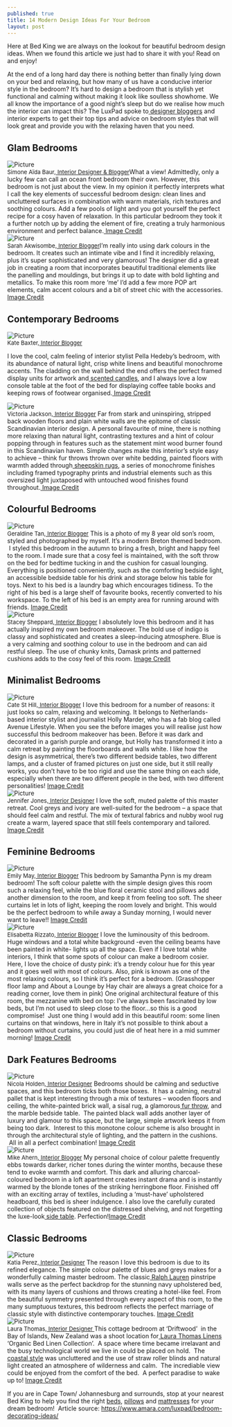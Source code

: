 ```yaml
---
published: true
title: 14 Modern Design Ideas For Your Bedroom
layout: post
---
```

<style media="screen" type="text/css">

img {
max-width: 100%;
height: auto;
}

</style>

<div id="blog-post-516812760809558413" class="blog-post">
<div class="blog-content">
<div class="paragraph">Here at Bed King we are always on the lookout for beautiful bedroom design ideas. When we found this article we just had to share it with you! Read on and enjoy!

At the end of a long hard day there is nothing better than finally lying down on your bed and relaxing, but how many of us have a conducive interior style in the bedroom? It’s hard to design a bedroom that is stylish yet functional and calming without making it look like soulless showhome. We all know the importance of a good night’s sleep but do we realise how much the interior can impact this? The LuxPad spoke to<a title="" href="http://www.interiorblogawards.com/"> designer bloggers</a> and interior experts to get their top tips and advice on bedroom styles that will look great and provide you with the relaxing haven that you need.</div>
<h2 class="wsite-content-title">Glam Bedrooms</h2>
<div>
<div class="wsite-image wsite-image-border-none "><a><img src="http://enchantedbybeautifulbedrooms.weebly.com/uploads/6/5/6/8/65680025/5188463_orig.jpg" alt="Picture" /></a>
<div></div>
</div>
</div>
<div class="paragraph"><span style="font-size: small;">Simone Aïda Baur,</span><a title="" href="http://www.globalinspirationsdesign.com/"> <span style="font-size: small;">Interior Designer &amp; Blogger
​</span></a>
What a view! Admittedly, only a lucky few can call an ocean front bedroom their own. However, this bedroom is not just about the view. In my opinion it perfectly interprets what I call the key elements of successful bedroom design: clean lines and uncluttered surfaces in combination with warm materials, rich textures and soothing colours. Add a few pools of light and you got yourself the perfect recipe for a cosy haven of relaxation. In this particular bedroom they took it a further notch up by adding the element of fire, creating a truly harmonious environment and perfect balance.<a title="" href="http://www.houzz.com/photos/36900/Modern-Bedroom-contemporary-bedroom-other-metro"> Image Credit</a></div>
<div>
<div class="wsite-image wsite-image-border-none "><a><img src="http://enchantedbybeautifulbedrooms.weebly.com/uploads/6/5/6/8/65680025/5306716_orig.jpg" alt="Picture" /></a>
<div></div>
</div>
</div>
<div class="paragraph"><span style="font-size: small;">Sarah Akwisombe,</span><a href="http://www.sarahakwisombe.com/"><span style="font-size: small;"> Interior Blogger
​</span></a>
I’m really into using dark colours in the bedroom. It creates such an intimate vibe and I find it incredibly relaxing, plus it’s super sophisticated and very glamorous! The designer did a great job in creating a room that incorporates beautiful traditional elements like the panelling and mouldings, but brings it up to date with bold lighting and metallics. To make this room more ‘me’ I’d add a few more POP art elements, calm accent colours and a bit of street chic with the accessories. <a href="http://thedesigndaredevil.com/">Image Credit</a></div>
<h2 class="wsite-content-title">Contemporary Bedrooms</h2>
<div>
<div class="wsite-image wsite-image-border-none "><a><img src="http://enchantedbybeautifulbedrooms.weebly.com/uploads/6/5/6/8/65680025/2840136_orig.jpg" alt="Picture" /></a>
<div></div>
</div>
</div>
<div class="paragraph"><span style="font-size: small;">Kate Baxter,</span><a href="http://fabricofmylife.co.uk/"><span style="font-size: small;"> Interior Blogger</span></a>

​I love the cool, calm feeling of interior stylist Pella Hedeby’s bedroom, with its abundance of natural light, crisp white linens and beautiful monochrome accents. The cladding on the wall behind the end offers the perfect framed display units for artwork and<a href="https://www.amara.com/shop/scented-candles"> scented candles</a>, and I always love a low console table at the foot of the bed for displaying coffee table books and keeping rows of footwear organised.<a href="http://stilinspiration.blogspot.gr/2014/11/till-salu-for-sale.html"> Image Credit</a>

</div>
<div>
<div class="wsite-image wsite-image-border-none "><a><img src="http://enchantedbybeautifulbedrooms.weebly.com/uploads/6/5/6/8/65680025/6450649_orig.jpeg" alt="Picture" /></a>
<div></div>
</div>
</div>
<div class="paragraph"><span style="font-size: small;">Victoria Jackson,</span><a title="" href="http://www.i-heart-fashion.co.uk/"><span style="font-size: small;"> Interior Blogger</span></a>
Far from stark and uninspiring, stripped back wooden floors and plain white walls are the epitome of classic Scandinavian interior design. A personal favourite of mine, there is nothing more relaxing than natural light, contrasting textures and a hint of colour popping through in features such as the statement mint wood burner found in this Scandinavian haven. Simple changes make this interior’s style easy to achieve – think fur throws thrown over white bedding, painted floors with warmth added through<a title="" href="https://www.amara.com/shop/rugs/filters/material/sheepskin"> sheepskin rugs</a>, a series of monochrome finishes including framed typography prints and industrial elements such as this oversized light juxtaposed with untouched wood finishes found throughout.<a title="" href="http://www.planete-deco.fr/2014/04/07/musique-soul/?utm_source=rss&amp;utm_medium=rss&amp;utm_campaign=musique-soul"> Image Credit</a></div>
<h2 class="wsite-content-title">Colourful Bedrooms</h2>
<div>
<div class="wsite-image wsite-image-border-none "><a><img src="http://enchantedbybeautifulbedrooms.weebly.com/uploads/6/5/6/8/65680025/1684949_orig.jpg" alt="Picture" /></a>
<div></div>
</div>
</div>
<div class="paragraph"><span style="font-size: small;">Geraldine Tan,</span><a href="http://littlebigbell.com/"><span style="font-size: small;"> Interior Blogger</span></a>
This is a photo of my 8 year old son’s room, styled and photographed by myself. It’s a modern Breton themed bedroom.  I styled this bedroom in the autumn to bring a fresh, bright and happy feel to the room. I made sure that a cosy feel is maintained, with the soft throw on the bed for bedtime tucking in and the cushion for casual lounging. Everything is positioned conveniently, such as the comforting bedside light, an accessible bedside table for his drink and storage below his table for toys. Next to his bed is a laundry bag which encourages tidiness. To the right of his bed is a large shelf of favourite books, recently converted to his workspace. To the left of his bed is an empty area for running around with friends. <a href="http://littlebigbell.com/">Image Credit</a></div>
<div>
<div class="wsite-image wsite-image-border-none "><a><img src="http://enchantedbybeautifulbedrooms.weebly.com/uploads/6/5/6/8/65680025/4699723_orig.jpg" alt="Picture" /></a>
<div></div>
</div>
</div>
<div class="paragraph"><span style="font-size: small;">Stacey Sheppard,</span><span style="font-size: small;"><a title="" href="http://www.thedesignsheppard.com/"> Interior Blogger</a></span>
I absolutely love this bedroom and it has actually inspired my own bedroom makeover. The bold use of indigo is classy and sophisticated and creates a sleep-inducing atmosphere. Blue is a very calming and soothing colour to use in the bedroom and can aid restful sleep. The use of chunky knits, Damask prints and patterned cushions adds to the cosy feel of this room. <a title="" href="http://www.sainsburyshome.co.uk/collection/indigo-blue/bedroom/">Image Credit</a></div>
<h2 class="wsite-content-title">Minimalist Bedrooms</h2>
<div>
<div class="wsite-image wsite-image-border-none "><a><img src="http://enchantedbybeautifulbedrooms.weebly.com/uploads/6/5/6/8/65680025/9803193_orig.jpg" alt="Picture" /></a>
<div></div>
</div>
</div>
<div class="paragraph"><span style="font-size: small;">Cate St Hill,</span><a href="http://catesthill.com/"><span style="font-size: small;"> Interior Blogger</span></a>
I love this bedroom for a number of reasons: it just looks so calm, relaxing and welcoming. It belongs to Netherlands-based interior stylist and journalist Holly Marder, who has a fab blog called Avenue Lifestyle. When you see the before images you will realise just how successful this bedroom makeover has been. Before it was dark and decorated in a garish purple and orange, but Holly has transformed it into a calm retreat by painting the floorboards and walls white. I like how the design is asymmetrical, there’s two different bedside tables, two different lamps, and a cluster of framed pictures on just one side, but it still really works, you don’t have to be too rigid and use the same thing on each side, especially when there are two different people in the bed, with two different personalities! <a href="http://www.avenuelifestyle.com/bedroom-makeover-before-after/">Image Credit</a></div>
<div>
<div class="wsite-image wsite-image-border-none "><a><img src="http://enchantedbybeautifulbedrooms.weebly.com/uploads/6/5/6/8/65680025/1742492_orig.jpg" alt="Picture" /></a>
<div></div>
</div>
</div>
<div class="paragraph"><span style="font-size: small;">Jennifer Jones,</span><a title="" href="http://www.nicheinteriors.com/"><span style="font-size: small;"> Interior Designer</span></a>
I love the soft, muted palette of this master retreat. Cool greys and ivory are well-suited for the bedroom – a space that should feel calm and restful. The mix of textural fabrics and nubby wool rug create a warm, layered space that still feels contemporary and tailored. <a title="" href="http://www.nicheinteriors.com/palo-alto-home/">Image Credit</a></div>
<h2 class="wsite-content-title">Feminine Bedrooms</h2>
<div>
<div class="wsite-image wsite-image-border-none "><a><img src="http://enchantedbybeautifulbedrooms.weebly.com/uploads/6/5/6/8/65680025/7231045_orig.jpg" alt="Picture" /></a>
<div></div>
</div>
</div>
<div class="paragraph"><span style="font-size: small;">Emily May,</span><a href="http://www.emilymaydesigns.com/"><span style="font-size: small;"> Interior Blogger</span></a>
This bedroom by Samantha Pynn is my dream bedroom! The soft colour palette with the simple design gives this room such a relaxing feel, while the blue floral ceramic stool and pillows add another dimension to the room, and keep it from feeling too soft. The sheer curtains let in lots of light, keeping the room lovely and bright. This would be the perfect bedroom to while away a Sunday morning, I would never want to leave!! <a href="http://www.samanthapynn.com/interiors/single-gallery/4698194">Image Credit</a></div>
<div>
<div class="wsite-image wsite-image-border-none "><a><img src="http://enchantedbybeautifulbedrooms.weebly.com/uploads/6/5/6/8/65680025/4496735_orig.jpg" alt="Picture" /></a>
<div></div>
</div>
</div>
<div class="paragraph"><span style="font-size: small;">Elisabetta Rizzato,</span><a title="" href="http://www.italianbark.com/"><span style="font-size: small;"> Interior Blogger</span></a>
I love the luminousity of this bedroom. Huge windows and a total white background -even the ceiling beams have been painted in white- lights up all the space. Even if I love total white interiors, I think that some spots of colour can make a bedroom cosier. Here, I love the choice of dusty pink: it’s a trendy colour hue for this year and it goes well with most of colours. Also, pink is known as one of the most relaxing colours, so I think it’s perfect for a bedroom. (Grasshopper floor lamp and About a Lounge by Hay chair are always a great choice for a reading corner, love them in pink) One original architectural feature of this room, the mezzanine with bed on top: I’ve always been fascinated by low beds, but I’m not used to sleep close to the floor…so this is a good compromise!  Just one thing I would add in this beautiful room: some linen curtains on that windows, here in Italy it’s not possible to think about a bedroom without curtains, you could just die of heat here in a mid summer morning! <a title="" href="http://www.vtwonen.nl/inspiratie/slaapkamer/slaapkamer-en-meer/">Image Credit</a></div>
<h2 class="wsite-content-title">Dark Features Bedrooms</h2>
<div>
<div class="wsite-image wsite-image-border-none "><a><img src="http://enchantedbybeautifulbedrooms.weebly.com/uploads/6/5/6/8/65680025/4491313_orig.jpg" alt="Picture" /></a>
<div></div>
</div>
</div>
<div class="paragraph"><span style="font-size: small;">Nicola Holden,</span><a href="http://www.nicolaholdendesigns.co.uk/"><span style="font-size: small;"> Interior Designer</span></a>
Bedrooms should be calming and seductive spaces, and this bedroom ticks both those boxes.  It has a calming, neutral pallet that is kept interesting through a mix of textures – wooden floors and ceiling, the white-painted brick wall, a sisal rug, a glamorous<a href="https://www.amara.com/shop/throws/filters/material/faux-fur,fur"> fur throw</a>, and the marble bedside table.  The painted black wall adds another layer of luxury and glamour to this space, but the large, simple artwork keeps it from being too dark.  Interest to this monotone colour scheme is also brought in through the architectural style of lighting, and the pattern in the cushions.  All in all a perfect combination! <a href="http://rikkisnyder.com/blog/14044352/hhh2014?crlt.pid=camp.IoAV28yDZsGbv">Image Credit</a></div>
<div>
<div class="wsite-image wsite-image-border-none "><a><img src="http://enchantedbybeautifulbedrooms.weebly.com/uploads/6/5/6/8/65680025/5130460_orig.jpg" alt="Picture" /></a>
<div></div>
</div>
</div>
<div class="paragraph"><span style="font-size: small;">Mike Ahern,</span><a title="" href="http://www.britdecor.co.uk/"><span style="font-size: small;"> Interior Blogger</span></a>
My personal choice of colour palette frequently ebbs towards darker, richer tones during the winter months, because these tend to evoke warmth and comfort. This dark and alluring charcoal-coloured bedroom in a loft apartment creates instant drama and is instantly warmed by the blonde tones of the striking herringbone floor. Finished off with an exciting array of textiles, including a ‘must-have’ upholstered headboard, this bed is sheer indulgence. I also love the carefully curated collection of objects featured on the distressed shelving, and not forgetting the luxe-look<a title="" href="https://www.amara.com/shop/side-tables"> side table</a>. Perfection!<a title="" href="http://jennywolfinteriors.com/residential/#%21/noho-loft">Image Credit</a></div>
<h2 class="wsite-content-title">Classic Bedrooms</h2>
<div>
<div class="wsite-image wsite-image-border-none "><a><img src="http://enchantedbybeautifulbedrooms.weebly.com/uploads/6/5/6/8/65680025/1156525_orig.jpg" alt="Picture" /></a>
<div></div>
</div>
</div>
<div class="paragraph"><span style="font-size: small;">Katia Perez,</span><a href="http://www.oliverburns.com/"><span style="font-size: small;"> Interior Designer</span></a>
The reason I love this bedroom is due to its refined elegance. The simple colour palette of blues and greys makes for a wonderfully calming master bedroom. The classic<a href="https://www.amara.com/shop/brand/ralph-lauren-home"> Ralph Lauren</a> pinstripe walls serve as the perfect backdrop for the stunning navy upholstered bed, with its many layers of cushions and throws creating a hotel-like feel. From the beautiful symmetry presented through every aspect of this room, to the many sumptuous textures, this bedroom reflects the perfect marriage of classic style with distinctive contemporary touches. <a href="http://www.oliverburns.com/">Image Credit</a></div>
<div>
<div class="wsite-image wsite-image-border-none "><a><img src="http://enchantedbybeautifulbedrooms.weebly.com/uploads/6/5/6/8/65680025/4865894_orig.jpg" alt="Picture" /></a>
<div></div>
</div>
</div>
<div class="paragraph"><span style="font-size: small;">Laura Thomas,</span><a href="http://www.laurathomaslinens.com/"><span style="font-size: small;"> Interior Designer
</span></a>
This cottage bedroom at ‘Driftwood’  in the Bay of Islands, New Zealand was a shoot location for<a href="http://www.laurathomaslinens.com/"> Laura Thomas Linens</a> ‘Organic Bed Linen Collection’.  A space where time became irrelavant and the busy technological world we live in could be placed on hold.  The<a href="https://www.amara.com/luxpad/coastal-influences-summer-interiors/"> coastal style</a> was uncluttered and the use of straw roller blinds and natural light created an atmosphere of wilderness and calm.  The incrediable view could be enjoyed from the comfort of the bed.  A perfect paradise to wake up to! <a href="http://exposurenz.co.nz/">Image Credit</a>

If you are in Cape Town/ Johannesburg and surrounds, stop at your nearest Bed King to help you find the right <a href="http://www.bedking.co.za/beds/">beds</a>, <a href="http://www.bedking.co.za/pillows/">pillows</a> and <a href="http://www.bedking.co.za/mattresses/">mattresses</a> for your dream bedroom!
​
Article source: https://www.amara.com/luxpad/bedroom-decorating-ideas/</div>
</div>
</div>
</div>